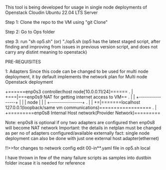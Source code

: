 This tool is being developed for usage in single node deployments of Openstack Cloudin Ubuntu 22.04 LTS Server

Step 1:
Clone the repo to the VM using "git Clone"

Step 2:
Go to Ops folder

step 3:
run "sh op5.sh" (or) "./op5.sh
(op5 has the latest staged script, after finding and improving from issues in previous version script, and does not carry any distint meaning to openstack)

PRE-REQUISITES

1: Adapters
Since this code can be changed to be used for multi node deployment, it by default implements the network plan for Multi node Openstack deployment

+======enp0s3 controller/host node[10.0.0.11/24]======
 .  |
+===|===enp0s9 NAT for getting internet access to VM==
 .  |    |
+----------------+
|                |
|     node       |
|                |
+----------------+
. |   |
+=|=======localhost 127.0.0.1(loopback/same vm communications)==================
. |
+=========enp0s8 Internal Host network(Provider Network)=========


Note: enp0s8 is optional if ony two adapters are configured then enp0s8 will become NAT network
Important: the details in netplan must be changed as per no of adapters configured/available externally
fact: single node deployment can also be done with just one external host adapter(ethernet)


!!>>for changes to network config edit 00-in**.yaml file in op5.sh local

I have thrown in few of the many failure scripts as samples into dustbin folder incase it is needed for reference
